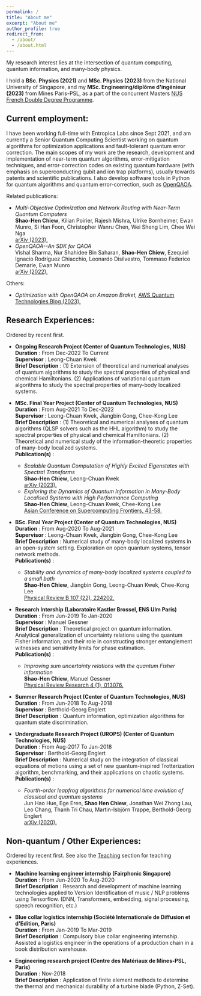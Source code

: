 ```yaml
---
permalink: /
title: "About me"
excerpt: "About me"
author_profile: true
redirect_from: 
  - /about/
  - /about.html
---
```


My research interest lies at the intersection of quantum computing, quantum information, and many-body physics. 

I hold a **BSc. Physics (2021)** and **MSc. Physics (2023)** from the National University of Singapore, and my **MSc. Engineering/diplôme d'ingénieur (2023)** from Mines Paris-PSL, as a part of the concurrent Masters [NUS French Double Degree Programme](https://fddp.nus.edu.sg/index.html).

## Current employment:
I have been working full-time with Entropica Labs since Sept 2021, and am currently a Senior Quantum Computing Scientist working on quantum algorithms for optimization applications and fault-tolerant quantum error correction. The main scopes of my work are the research, development and implementation of near-term quantum algorithms, error-mitigation techniques, and error-correction codes on existing quantum hardware (with emphasis on superconducting qubit and ion trap platforms), usually towards patents and scientific publications. I also develop software tools in Python for quantum algorithms and quantum error-correction, such as [OpenQAOA](https://openqaoa.entropicalabs.com/).

Related publications:
- *Multi-Objective Optimization and Network Routing with Near-Term Quantum Computers* <br> **Shao-Hen Chiew**, Kilian Poirier, Rajesh Mishra, Ulrike Bornheimer, Ewan Munro, Si Han Foon, Christopher Wanru Chen, Wei Sheng Lim, Chee Wei Nga <br> <a href="https://arxiv.org/abs/2308.08245" target="_blank">arXiv (2023).</a>
- *OpenQAOA--An SDK for QAOA* <br> Vishal Sharma, Nur Shahidee Bin Saharan, **Shao-Hen Chiew**, Ezequiel Ignacio Rodríguez Chiacchio, Leonardo Disilvestro, Tommaso Federico Demarie, Ewan Munro <br> <a href="https://arxiv.org/abs/2210.08695" target="_blank">arXiv (2022).</a>

Others:
- *Optimization with OpenQAOA on Amazon Braket,* <a href="https://aws.amazon.com/blogs/quantum-computing/optimization-with-openqaoa-on-amazon-braket/" target="_blank">AWS Quantum Technologies Blog (2023).</a>

## Research Experiences:
Ordered by recent first.
- **Ongoing Research Project (Center of Quantum Technologies, NUS)**  
**Duration** : From	Dec-2022	To	Current  
**Supervisor** :	Leong-Chuan Kwek    
**Brief Description** : (1) Extension of theoretical and numerical analyses of quantum algorithms to study the spectral properties of physical and chemical Hamiltonians. (2) Applications of variational quantum algorithms to study the spectral properties of many-body localized systems.   

- **MSc. Final Year Project (Center of Quantum Technologies, NUS)**  
**Duration** : From	Aug-2021	To	Dec-2022  
**Supervisor** :	Leong-Chuan Kwek, Jiangbin Gong, Chee-Kong Lee  
**Brief Description** : (1) Theoretical and numerical analyses of quantum algorithms (QLSP solvers such as the HHL algorithm) to study the spectral properties of physical and chemical Hamiltonians. (2) Theoretical and numerical study of the information-theoretic properties of many-body localized systems.   
**Publication(s)** :
  - *Scalable Quantum Computation of Highly Excited Eigenstates with Spectral Transforms* <br> **Shao-Hen Chiew**, Leong-Chuan Kwek <br> <a href="https://arxiv.org/abs/2302.06638" target="_blank">arXiv (2023).</a>
  - *Exploring the Dynamics of Quantum Information in Many-Body Localised Systems with High Performance Computing* <br> **Shao-Hen Chiew**, Leong-Chuan Kwek, Chee-Kong Lee <br> <a href="https://link.springer.com/chapter/10.1007/978-3-031-10419-0_4" target="_blank">Asian Conference on Supercomputing Frontiers, 43-58.</a>
  
- **BSc. Final Year Project (Center of Quantum Technologies, NUS)**  
**Duration** : From	Aug-2020	To	Aug-2021  
**Supervisor** :	Leong-Chuan Kwek, Jiangbin Gong, Chee-Kong Lee  
**Brief Description** : Numerical study of many-body localized systems in an open-system setting. Exploration on open quantum systems, tensor network methods.  
**Publication(s)** :
  - *Stability and dynamics of many-body localized systems coupled to a small bath* <br> **Shao-Hen Chiew**, Jiangbin Gong, Leong-Chuan Kwek, Chee-Kong Lee <br> <a href="https://journals.aps.org/prb/abstract/10.1103/PhysRevB.107.224202" target="_blank">Physical Review B 107 (22), 224202.</a>

- **Research Intership (Laboratoire Kastler Brossel, ENS Ulm Paris)**  
**Duration** : From	Jun-2019	To	Jan-2020  
**Supervisor** :	Manuel Gessner  
**Brief Description** : Theoretical project on quantum information. Analytical generalization of uncertainty relations using the quantum Fisher information, and their role in constructing stronger entanglement witnesses and sensitivity limits for phase estimation.  
**Publication(s)** :
  - *Improving sum uncertainty relations with the quantum Fisher information* <br> **Shao-Hen Chiew**, Manuel Gessner <br> <a href="https://journals.aps.org/prresearch/abstract/10.1103/PhysRevResearch.4.013076" target="_blank">Physical Review Research 4 (1), 013076.</a>

- **Summer Research Project (Center of Quantum Technologies, NUS)**  
**Duration** : From	Jun-2018	To	Aug-2018  
**Supervisor** :	Berthold-Georg Englert  
**Brief Description** : Quantum information, optimization algorithms for quantum state discrimination.
  
- **Undergraduate Research Project (UROPS) (Center of Quantum Technologies, NUS)**  
**Duration** : From	Aug-2017	To	Jan-2018  
**Supervisor** :	Berthold-Georg Englert  
**Brief Description** : Numerical study on the integration of classical equations of motions using a set of new quantum-inspired Trotterization algorithm, benchmarking, and their applications on chaotic systems.  
**Publication(s)** :
  - *Fourth-order leapfrog algorithms for numerical time evolution of classical and quantum systems* <br> Jun Hao Hue, Ege Eren, **Shao Hen Chiew**, Jonathan Wei Zhong Lau, Leo Chang, Thanh Tri Chau, Martin-Isbjörn Trappe, Berthold-Georg Englert <br> <a href="https://arxiv.org/abs/2007.05308" target="_blank">arXiv (2020).</a>
  
## Non-quantum / Other Experiences:
Ordered by recent first. See also the [Teaching](teaching.md) section for teaching experiences.

- **Machine learning engineer internship (Fairphonic Singapore)**  
**Duration** : From	Jun-2020	To	Aug-2020  
**Brief Description** : Research and development of machine learning technologies applied to Version Identification of music / NLP problems using Tensorflow. (DNN, Transformers, embedding, signal processing, speech recognition, etc.)

- **Blue collar logistics internship (Société Internationale de Diffusion et d'Edition, Paris)**  
**Duration** : From	Jan-2019	To	Mar-2019  
**Brief Description** : Compulsory blue collar engineering internship. Assisted a logistics engineer in the operations of a production chain in a book distribution warehouse.

- **Engineering research project (Centre des Matériaux de Mines-PSL, Paris)**  
**Duration** :	Nov-2018  
**Brief Description** : Application of finite element methods to determine the thermal and mechanical durability of a turbine blade (Python, Z-Set).
